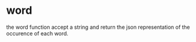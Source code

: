 # word
the word function accept a string and return the json representation of the occurence of each word.
